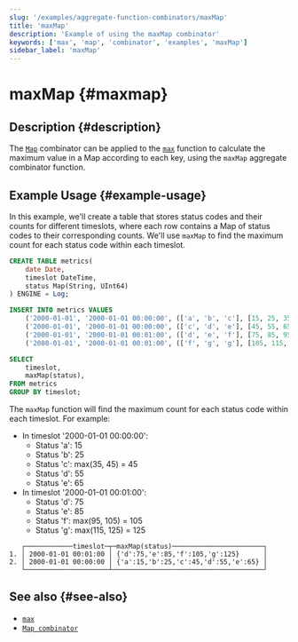 ```yaml
---
slug: '/examples/aggregate-function-combinators/maxMap'
title: 'maxMap'
description: 'Example of using the maxMap combinator'
keywords: ['max', 'map', 'combinator', 'examples', 'maxMap']
sidebar_label: 'maxMap'
---
```


# maxMap {#maxmap}

## Description {#description}

The [`Map`](/sql-reference/aggregate-functions/combinators#-map) combinator can be applied to the [`max`](/sql-reference/aggregate-functions/reference/max)
function to calculate the maximum value in a Map according to each key, using the `maxMap` 
aggregate combinator function.

## Example Usage {#example-usage}

In this example, we'll create a table that stores status codes and their counts for different timeslots,
where each row contains a Map of status codes to their corresponding counts. We'll use 
`maxMap` to find the maximum count for each status code within each timeslot.

```sql title="Query"
CREATE TABLE metrics(
    date Date,
    timeslot DateTime,
    status Map(String, UInt64)
) ENGINE = Log;

INSERT INTO metrics VALUES
    ('2000-01-01', '2000-01-01 00:00:00', (['a', 'b', 'c'], [15, 25, 35])),
    ('2000-01-01', '2000-01-01 00:00:00', (['c', 'd', 'e'], [45, 55, 65])),
    ('2000-01-01', '2000-01-01 00:01:00', (['d', 'e', 'f'], [75, 85, 95])),
    ('2000-01-01', '2000-01-01 00:01:00', (['f', 'g', 'g'], [105, 115, 125]));

SELECT
    timeslot,
    maxMap(status),
FROM metrics
GROUP BY timeslot;
```

The `maxMap` function will find the maximum count for each status code within each timeslot. For example:
- In timeslot '2000-01-01 00:00:00':
  - Status 'a': 15
  - Status 'b': 25
  - Status 'c': max(35, 45) = 45
  - Status 'd': 55
  - Status 'e': 65
- In timeslot '2000-01-01 00:01:00':
  - Status 'd': 75
  - Status 'e': 85
  - Status 'f': max(95, 105) = 105
  - Status 'g': max(115, 125) = 125

```response title="Response"
   ┌────────────timeslot─┬─maxMap(status)───────────────────────┐
1. │ 2000-01-01 00:01:00 │ {'d':75,'e':85,'f':105,'g':125}      │
2. │ 2000-01-01 00:00:00 │ {'a':15,'b':25,'c':45,'d':55,'e':65} │
   └─────────────────────┴──────────────────────────────────────┘
```

## See also {#see-also}
- [`max`](/sql-reference/aggregate-functions/reference/max)
- [`Map combinator`](/sql-reference/aggregate-functions/combinators#-map) 